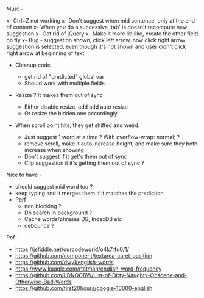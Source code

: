 Must -

x- Ctrl+Z not working
x- Don't suggest when mid sentence, only at the end of content
x- When you do a successive 'tab' is doesn't recompute new suggestion
x- Get rid of jQuery
x- Make it more lib like, create the other field on fly
x- Bug - suggestion shown, click left arrow, now click right arrow suggestion is selected, even though it's not shown and user didn't click right arrow at beginning of text

- Cleanup code

  - get rid of "predicted" global var
  - Should work with multiple fields

- Resize ? It makes them out of sync
  - Either disable resize, add add auto resize
  - Or resize the hidden one accordingly
- When scroll point hits, they get shifted and weird.
  - Just suggest 1 word at a time ? With overflow-wrap: normal; ?
  - remove scroll, make it auto increase height, and make sure they both increase when showing
  - Don't suggest if it get's them out of sync
  - Clip suggestion it it's getting them out of sync ?

Nice to have -

- should suggest mid word too ?
- keep typing and it merges them if it matches the prediction
- Perf -
  - non blocking ?
  - Do search in background ?
  - Cache words/phrases DB, IndexDB etc
  - debounce ?

Ref -

- https://jsfiddle.net/ourcodeworld/o4k7rfu0/1/
- https://github.com/component/textarea-caret-position
- https://github.com/dwyl/english-words
- https://www.kaggle.com/rtatman/english-word-frequency
- https://github.com/LDNOOBW/List-of-Dirty-Naughty-Obscene-and-Otherwise-Bad-Words
- https://github.com/first20hours/google-10000-english
